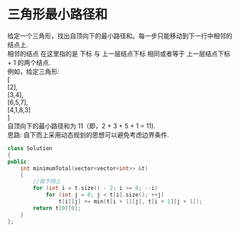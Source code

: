 # 三角形最小路径和
给定一个三角形，找出自顶向下的最小路径和。每一步只能移动到下一行中相邻的结点上. <br>
相邻的结点 在这里指的是 下标 与 上一层结点下标 相同或者等于 上一层结点下标 + 1 的两个结点. <br>
例如，给定三角形: <br>
[           <br>
     [2],   <br>
    [3,4],  <br>
   [6,5,7], <br>
  [4,1,8,3] <br>
]  <br>
自顶向下的最小路径和为 11（即，2 + 3 + 5 + 1 = 11). <br>
思路: 自下而上采用动态规划的思想可以避免考虑边界条件. <br>
```cpp
class Solution
{
public:
    int minimumTotal(vector<vector<int>> &t)
    {
        //自下向上
        for (int i = t.size() - 2; i >= 0; --i)
            for (int j = 0; j < t[i].size(); ++j)
                t[i][j] += min(t[i + 1][j], t[i + 1][j + 1]);
        return t[0][0];
    }
};
```
